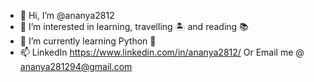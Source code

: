 - 👋 Hi, I’m @ananya2812
- 👀 I’m interested in learning, travelling :desert_island: and reading :books:
- 🌱 I’m currently learning Python :snake:
- 📫 LinkedIn https://www.linkedin.com/in/ananya2812/ Or Email me @ ananya281294@gmail.com 

<!---
ananya2812/ananya2812 is a ✨ special ✨ repository because its `README.md` (this file) appears on your GitHub profile.
You can click the Preview link to take a look at your changes.
--->
